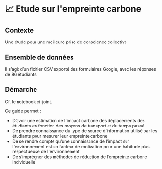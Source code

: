 
# 📈 Etude sur l'empreinte carbone


## Contexte

Une étude pour une meilleure prise de conscience collective



## Ensemble de données

Il s’agit d’un fichier CSV exporté des formulaires Google, avec les réponses de 86 étudiants.



## Démarche

Cf. le notebook ci-joint.

Ce guide permet :

-	D’avoir une estimation de l'impact carbone des déplacements des étudiants en fonction des moyens de transport et du temps passé
-	De prendre connaissance du type de source d'information utilisé par les étudiants pour mesurer leur empreinte carbone
-	De se rendre compte qu’une connaissance de l'impact sur l'environnement est un facteur de motivation pour une habitude plus respectueuse de l'environnement
-	De s’imprégner des méthodes de réduction de l'empreinte carbone individuelle
